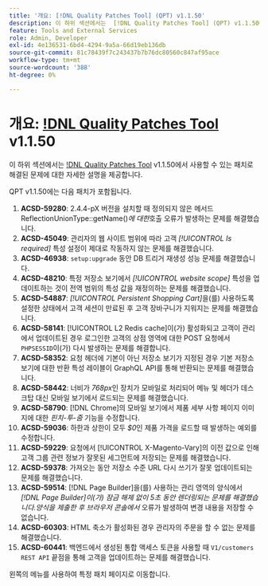 ```yaml
---
title: '개요: [!DNL Quality Patches Tool] (QPT) v1.1.50'
description: 이 하위 섹션에서는  [!DNL Quality Patches Tool] (QPT) v1.1.50에서 사용할 수 있는 패치로 해결된 문제에 대한 자세한 설명을 제공합니다.
feature: Tools and External Services
role: Admin, Developer
exl-id: 4e136531-6bd4-4294-9a5a-66d19eb136db
source-git-commit: 81c78439f7c243437b7b76dc80560c847af95ace
workflow-type: tm+mt
source-wordcount: '388'
ht-degree: 0%

---
```


# 개요: [!DNL Quality Patches Tool](QPT) v1.1.50

이 하위 섹션에서는 [!DNL Quality Patches Tool](QPT) v1.1.50에서 사용할 수 있는 패치로 해결된 문제에 대한 자세한 설명을 제공합니다.

QPT v1.1.50에는 다음 패치가 포함됩니다.

1. **ACSD-59280**: 2.4.4-pX 버전을 설치할 때 정의되지 않은 메서드 ReflectionUnionType::getName()*에 대한*&#x200B;호출 오류가 발생하는 문제를 해결했습니다.
1. **ACSD-45049**: 관리자의 웹 사이트 범위에 따라 고객 *[!UICONTROL Is required]* 특성 설정이 제대로 작동하지 않는 문제를 해결했습니다.
1. **ACSD-46938**: `setup:upgrade` 동안 DB 트리거 재생성 성능 문제를 해결했습니다.
1. **ACSD-48210**: 특정 저장소 보기에서 *[!UICONTROL website scope]* 특성을 업데이트하는 것이 전역 범위의 특성 값을 재정의하는 문제를 해결했습니다.
1. **ACSD-54887**: *[!UICONTROL Persistent Shopping Cart]*&#x200B;을(를) 사용하도록 설정한 상태에서 고객 세션이 만료된 후 고객 장바구니가 지워지는 문제를 해결했습니다.
1. **ACSD-58141**: [!UICONTROL L2 Redis cache]이(가) 활성화되고 고객이 관리에서 업데이트된 경우 로그인한 고객의 상점 영역에 대한 POST 요청에서 `PHPSESSID`이(가) 다시 발생하는 문제를 해결합니다.
1. **ACSD-58352**: 요청 헤더에 기본이 아닌 저장소 보기가 지정된 경우 기본 저장소 보기에 대한 반환 특성 레이블이 GraphQL API를 통해 반환되는 문제를 해결했습니다.
1. **ACSD-58442**: 너비가 *768px*&#x200B;인 장치가 모바일로 처리되어 메뉴 및 헤더가 데스크탑 대신 모바일 보기에서 로드되는 문제를 해결했습니다.
1. **ACSD-58790**: [!DNL Chrome]의 모바일 보기에서 제품 세부 사항 페이지 이미지에 대한 *핀치-투-줌* 기능을 수정합니다.
1. **ACSD-59036**: 하한과 상한이 모두 *$0*&#x200B;인 제품 가격을 로드할 때 발생하는 예외를 수정합니다.
1. **ACSD-59229**: 요청에서 [!UICONTROL X-Magento-Vary]의 이전 값으로 인해 고객 그룹 관련 정보가 잘못된 세그먼트에 저장되는 문제를 해결했습니다.
1. **ACSD-59378**: 가져오는 동안 저장소 수준 URL 다시 쓰기가 잘못 업데이트되는 문제를 해결했습니다.
1. **ACSD-59514**: [!DNL Page Builder]을(를) 사용하는 관리 영역의 양식에서 *[!DNL Page Builder]이(가) 잠금 해제 없이 5초 동안 렌더링되는 문제를 해결했습니다.양식을 제출한 후 브라우저 콘솔에서* 오류가 발생하여 변경 내용을 저장할 수 없습니다.
1. **ACSD-60303**: HTML 축소가 활성화된 경우 관리자의 주문을 할 수 없는 문제를 해결했습니다.
1. **ACSD-60441**: 백엔드에서 생성된 통합 액세스 토큰을 사용할 때 `V1/customers REST API` 끝점을 통해 고객을 업데이트하는 문제를 해결했습니다.

왼쪽의 메뉴를 사용하여 특정 패치 페이지로 이동합니다.
